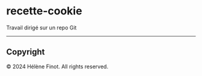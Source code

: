 # recette-cookie

Travail dirigé sur un repo Git

-----------------------------------------------------------------------------------------------------------------------------------------------------------------------------------------------

## Copyright

© 2024 Hélène Finot. All rights reserved.
